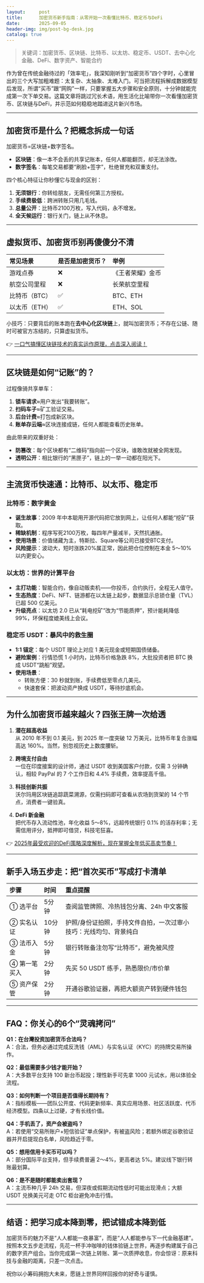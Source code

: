 ```yaml
---
layout:     post
title:      加密货币新手指南：从零开始一次看懂比特币、稳定币与DeFi
date:       2025-09-05
header-img: img/post-bg-desk.jpg
catalog: true
---
```


> 关键词：加密货币、区块链、比特币、以太坊、稳定币、USDT、去中心化金融、DeFi、数字资产、智能合约

作为曾在传统金融待过的「效率宅」，我深知刚听到“加密货币”四个字时，心里冒出的三个大写加粗难题：太复杂、太抽象、太难入门。可当把流程拆解成数据模型后发现，所谓“买币”跟“网购”一样，只要掌握五大步骤和安全原则，十分钟就能完成第一次下单交易。这篇文章将跳过冗长术语，用生活化比喻带你一次看懂加密货币、区块链与DeFi，并示范如何稳稳地踏进这片新兴市场。

---

## 加密货币是什么？把概念拆成一句话

加密货币=区块链+数字签名。  
- **区块链**：像一本不会丢的共享记账本，任何人都能翻页，却无法涂改。  
- **数字签名**：每笔交易都要“刷脸+签字”，杜绝冒充和双重支付。

四个核心特征让你秒懂它与现金的区别：  
1. **无须银行**：你转给朋友，无需任何第三方授权。  
2. **手续费极低**：跨洲转账只用几毛钱。  
3. **总量公开**：比特币2100万枚，写入代码，永不增发。  
4. **全天候运行**：银行关门，链上从不休息。

---

## 虚拟货币、加密货币别再傻傻分不清

| 常见场景 | 是否是加密货币？ | 举例 |
| :-- | :-- | :-- |
| 游戏点券 | ❌ | 《王者荣耀》金币 |
| 航空公司里程 | ❌ | 长荣航空里程 |
| 比特币（BTC） | ✅ | BTC、ETH |
| 以太币（ETH） | ✅ | ETH、SOL |

小技巧：只要背后的账本跑在**去中心化区块链**上，就叫加密货币；不存在公链、随时可被官方冻结的，只算虚拟货币。

👉 [一口气搞懂区块链技术的真实运作原理，点击深入阅读！](https://okxdog.com/)

---

## 区块链是如何“记账”的？

过程像骑共享单车：  
1. **锁车请求**≈用户发出“我要转账”。  
2. **扫码车子**≈矿工验证交易。  
3. **后台计费**≈打包成新区块。  
4. **账单存云端**≈区块连接成链，任何人都能查看历史账单。

由此带来的双重好处：  
- **防篡改**：每个区块都有“二维码”指向前一个区块，谁敢改就被全网发现。  
- **透明公开**：相比银行的“黑匣子”，链上的一举一动都在阳光下。

---

## 主流货币快速通：比特币、以太币、稳定币

### 比特币：数字黄金  
- **诞生故事**：2009 年中本聪用开源代码把它放到网上，让任何人都能“挖矿”获取。  
- **稀缺机制**：程序写死2100万枚，每四年产量减半，天然抗通胀。  
- **使用场景**：价值储藏为主，特斯拉、Square等公司已接受BTC支付。  
- **风险提示**：波动大，短时涨跌20%属正常，因此把仓位控制在本金 5～10% 以内更安心。

### 以太坊：世界的计算平台  
- **主打功能**：智能合约，像自动贩卖机——你投币，合约执行，全程无人值守。  
- **生态热度**：DeFi、NFT、链游都在以太链上起步，数据显示总锁仓量（TVL）已超 500 亿美元。  
- **升级亮点**：以太坊 2.0 已从“耗电挖矿”改为“节能质押”，预计能耗降低 99%，环保程度媲美线上会议。

### 稳定币 USDT：暴风中的救生圈  
- **1:1 锚定**：每个 USDT 理论上对应 1 美元现金或短期国债储备。  
- **避险案例**：行情恐慌 1 小时内，比特币价格急跌 8%，大批投资者把 BTC 换成 USDT“跳船”观望。  
- **使用场景**：  
  - 转账方便：30 秒就到账，手续费低至零点几美元。  
  - 快速套保：把波动资产换成 USDT，等待抄底机会。

---

## 为什么加密货币越来越火？四张王牌一次给透

1. **潜在超高收益**  
   从 2010 年不到 0.1 美元，到 2025 年一度突破 12 万美元，比特币年复合涨幅高达 160%。当然，别忽视历史上数度腰斩。

2. **跨境支付自由**  
   一位在印度接案的设计师，通过 USDT 收到美国客户付款，仅需 3 分钟确认，相较 PayPal 的 7 个工作日和 4.4% 手续费，效率提高千倍。

3. **科技创新共振**  
   沃尔玛用区块链追踪蔬菜溯源，仅需扫码即可查看从农场到货架的 14 个节点，消费者一键验真。

4. **DeFi 新金融**  
   把代币存入流动性池，年化收益 5～8%，远超传统银行 0.1% 的活存利率；无需信用评分，抵押即可借贷，科技宅狂喜。

👉 [2025年最受欢迎的DeFi策略深度解析，现在掌握全年低买高卖节奏！](https://okxdog.com/)

---

## 新手入场五步走：把“首次买币”写成打卡清单

| 步骤 | 时间 | 重点提醒 |
| :-- | :-- | :-- |
| ① 选平台 | 5分钟 | 查阅监管牌照、冷热钱包分离、24h 中文客服 |
| ② 实名认证 | 10分钟 | 护照/身份证拍照，手持文件自拍，一次过审小技巧：光线均匀、背景纯白 |
| ③ 法币入金 | 5分钟 | 银行转账备注勿写“比特币”，避免被风控 |
| ④ 第一笔买入 | 2分钟 | 先买 50 USDT 练手，熟悉限价/市价单 |
| ⑤ 资产保管 | 2分钟 | 开通谷歌验证器，再把大额资产转到硬件钱包 |

---

## FAQ：你关心的6个“灵魂拷问”

**Q1：在台灣投资加密货币合法吗？**  
A：合法，但务必通过完成反洗钱（AML）与实名认证（KYC）的持牌交易所操作。

**Q2：最低需要多少钱才能开始？**  
A：大多数平台支持 100 新台币起投；理性新手可先拿 1000 元试水，用以体验全流程。

**Q3：如何判断一个项目是否值得长期持有？**  
A：指标模板——团队公开度、代码更新频率、真实应用场景、社区活跃度、代币经济模型。四条以上过硬，才有长线价值。

**Q4：手机丢了，资产会被盗吗？**  
A：若使用“交易所账户+短信验证”单点保护，有被盗风险；若额外绑定谷歌验证器并开启提现白名单，风险趋近于零。

**Q5：想用信用卡买币可以吗？**  
A：部分国际平台支持，但手续费普遍 2～4%，更高者达 5%。建议线下银行转账最划算。

**Q6：是不是随时都能卖出套现？**  
A：主流币种几乎 24h 交易，但深夜或假期流动性低时可能出现滑点；大额 USDT 兑换美元可走 OTC 柜台避免冲击行情。

---

## 结语：把学习成本降到零，把试错成本降到低

加密货币的魅力不是“人人都能一夜暴富”，而是“人人都能参与下一代金融基建”。按照本文五步走流程，先花一杯手冲咖啡的钱体验链上世界，再逐步构建属于自己的数字资产组合。当你完成第一次链上转账、第一次质押收息，你会惊讶：原来科技与金融的距离，只差一次点击。

祝你以小筹码拥抱大未来，愿链上世界同样回报你的好奇与谨慎。